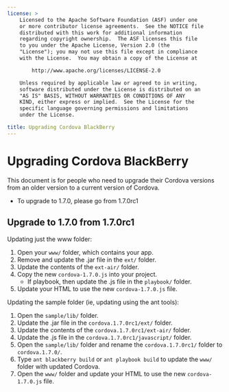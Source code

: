 ```yaml
---
license: >
    Licensed to the Apache Software Foundation (ASF) under one
    or more contributor license agreements.  See the NOTICE file
    distributed with this work for additional information
    regarding copyright ownership.  The ASF licenses this file
    to you under the Apache License, Version 2.0 (the
    "License"); you may not use this file except in compliance
    with the License.  You may obtain a copy of the License at

        http://www.apache.org/licenses/LICENSE-2.0

    Unless required by applicable law or agreed to in writing,
    software distributed under the License is distributed on an
    "AS IS" BASIS, WITHOUT WARRANTIES OR CONDITIONS OF ANY
    KIND, either express or implied.  See the License for the
    specific language governing permissions and limitations
    under the License.

title: Upgrading Cordova BlackBerry
---
```


Upgrading Cordova BlackBerry
============================

This document is for people who need to upgrade their Cordova versions from an older version to a current version of Cordova.

- To upgrade to 1.7.0, please go from 1.7.0rc1

## Upgrade to 1.7.0 from 1.7.0rc1 ##

Updating just the www folder:

1. Open your `www/` folder, which contains your app.
2. Remove and update the .jar file in the `ext/` folder.
3. Update the contents of the `ext-air/` folder.
4. Copy the new `cordova-1.7.0.js` into your project.
    - If playbook, then update the .js file in the `playbook/` folder.
5. Update your HTML to use the new `cordova-1.7.0.js` file.


Updating the sample folder (ie, updating using the ant tools):

1. Open the `sample/lib/` folder.
2. Update the .jar file in the `cordova.1.7.0rc1/ext/` folder.
3. Update the contents of the `cordova.1.7.0rc1/ext-air/` folder.
4. Update the .js file in the `cordova.1.7.0rc1/javascript/` folder.
5. Open the `sample/lib/` folder and rename the `cordova.1.7.0rc1/` folder to `cordova.1.7.0/`.
6. Type `ant blackberry build` or `ant playbook build` to update the `www/` folder with updated Cordova.
7. Open the `www/` folder and update your HTML to use the new `cordova-1.7.0.js` file.


